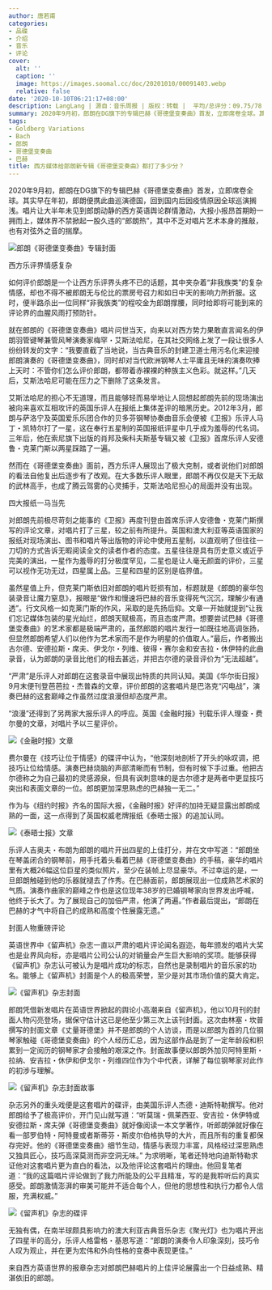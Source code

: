 ```yaml
---
author: 唐若甫
categories:
- 品碟
- 介绍
- 音乐
- 评论
cover:
  alt: ''
  caption: ''
  image: https://images.soomal.cc/doc/20201010/00091403.webp
  relative: false
date: '2020-10-10T06:21:17+08:00'
description: LangLang | 源自：音乐周报 | 版权：转载 |  平均/总评分：09.75/78
summary: 2020年9月初，郎朗在DG旗下的专辑巴赫《哥德堡变奏曲》首发，立即席卷全球。其实早在年初，郎朗便携此曲巡演德国，回到国内后因疫情原因全球巡演搁浅。唱片让大半年未见到郎朗动静的西方英语舆论群情激动，大报小报昂首期盼一拥而上……
tags:
- Goldberg Variations
- Bach
- 郎朗
- 哥德堡变奏曲
- 巴赫
title: 西方媒体给郎朗新专辑《哥德堡变奏曲》都打了多少分？
---
```


2020年9月初，郎朗在DG旗下的专辑巴赫《哥德堡变奏曲》首发，立即席卷全球。其实早在年初，郎朗便携此曲巡演德国，回到国内后因疫情原因全球巡演搁浅。唱片让大半年未见到郎朗动静的西方英语舆论群情激动，大报小报昂首期盼一拥而上，媒体界不禁掀起一股久违的“郎朗热”，其中不乏对唱片艺术本身的推敲，也有对弦外之音的揣摩。

![郎朗《哥德堡变奏曲》专辑封面](https://images.soomal.cc/doc/20200906/00091047.webp)





西方乐评界情感复杂 

如何评价郎朗是一个让西方乐评界头疼不已的话题，其中夹杂着“非我族类”的复杂情感，却也不得不被郎朗无与伦比的票房号召力和如日中天的影响力所折服。这时，便半路杀出一位同样“非我族类”的程咬金为郎朗撑腰，同时给即将可能到来的评论界的血腥风雨打预防针。  

就在郎朗的《哥德堡变奏曲》唱片问世当天，向来以对西方势力果敢直言闻名的伊朗羽管键琴兼管风琴演奏家梅罕・艾斯法哈尼，在其社交网络上发了一段让很多人纷纷转发的文字：“我要直截了当地说，当古典音乐的封建卫道士用污名化来迎接郎朗演奏的《哥德堡变奏曲》，同时却对当代欧洲钢琴人士平庸且无味的演奏吹捧上天时：不管你们怎么评价郎朗，都带着赤裸裸的种族主义色彩。就这样。”几天后，艾斯法哈尼可能在压力之下删除了这条发言。  

艾斯法哈尼的担心不无道理，而且能够轻而易举地让人回想起郎朗先前的现场演出被向来喜欢互相攻讦的英国乐评人在报纸上集体差评的暗黑历史。2012年3月，郎朗与萨洛宁及英国爱乐乐团合作的贝多芬钢琴协奏曲音乐会便被《卫报》乐评人马丁・凯特尔打了一星，这在奉行五星制的英国报纸评星中几乎成为羞辱的代名词。三年后，他在索尼旗下出版的肖邦及柴科夫斯基专辑又被《卫报》首席乐评人安德鲁・克莱门斯以两星踩踏了一遍。  

然而在《哥德堡变奏曲》面前，西方乐评人展现出了极大克制，或者说他们对郎朗的看法自他复出后逐步有了改观。在大多数乐评人眼里，郎朗不再仅仅是天下无敌的武林高手，也成了腾云驾雾的心灵捕手，艾斯法哈尼担心的局面并没有出现。

四大报纸一马当先

对郎朗先前极尽苛刻之能事的《卫报》再度刊登由首席乐评人安德鲁・克莱门斯撰写的评论文章，对唱片打了三星，较之前有所提升。英国和澳大利亚等英语国家的报纸对现场演出、图书和唱片等出版物的评论中使用五星制，以直观明了但往往一刀切的方式告诉无暇阅读全文的读者作者的态度。五星往往是具有历史意义或近乎完美的演出，一星作为羞辱的打分极度罕见，二星也是让人毫无颜面的评价，三星可以视作无功无过，四星属上品。三星和四星的区别是临界值。  

虽然星值上升，但克莱门斯依旧对郎朗的唱片贬损有加，标题就是《郎朗的豪华包装录音让魔力窒息》，报眼是“做作和慢速将巴赫的音乐变得死气沉沉，理解少有通透”。行文风格一如克莱门斯的作风，采取的是先扬后抑。文章一开始就提到“让我们忘记媒体包装的星光灿烂，郎朗天赋极高，而且态度严肃。想要尝试巴赫《哥德堡变奏曲》的艺术家都是极端严肃的，虽然郎朗的唱片发行一如既往地高调张扬，但显然郎朗希望人们以他作为艺术家而不是作为明星的价值取人。”最后，作者搬出古尔德、安德拉斯・席夫、伊戈尔・列维、彼得・赛尔金和安吉拉・休伊特的此曲录音，认为郎朗的录音比他们的相去甚远，并把古尔德的录音评价为“无法超越”。 

 “严肃”是乐评人对郎朗在这套录音中展现出特质的共同认知。美国《华尔街日报》9月末便刊登芭芭拉・杰普森的文章，评价郎朗的这套唱片是巴洛克“闪电战”，演奏巴赫的这套巅峰之作虽然过度浪漫但却态度严肃。  

“浪漫”还得到了另两家大报乐评人的呼应。英国《金融时报》刊载乐评人理查・费尔曼的文章，对唱片予以三星评价。

![《金融时报》文章](https://images.soomal.cc/doc/20201010/00091398.webp)





费尔曼在《技巧让位于情感》的碟评中认为，“他深刻地剖析了开头的咏叹调，把技巧让位给情感。演奏巴赫烧脑的声部清晰而有节制，但有时候下手过重。他把古尔德称之为自己最初的灵感源泉，但具有讽刺意味的是古尔德才是两者中更显技巧突出和表面文章的一位。郎朗更加深思熟虑的巴赫独一无二。”  

作为与《纽约时报》齐名的国际大报，《金融时报》好评的加持无疑显露出郎朗成熟的一面，这一点得到了英国权威老牌报纸《泰晤士报》的追加认同。

![《泰晤士报》文章](https://images.soomal.cc/doc/20201010/00091399.webp)





乐评人吉奥夫・布朗为郎朗的唱片开出四星的上佳打分，并在文中写道：“郎朗坐在琴盖闭合的钢琴前，用手托着头看着巴赫《哥德堡变奏曲》的手稿，豪华的唱片里有大概26幅这位巨星的类似照片，至少在装帧上尽显豪华。不过幸运的是，一旦郎朗触碰到他的乐器就褪去了作秀。在巴赫面前，郎朗展现出一位成熟艺术家的气质。演奏作曲家的巅峰之作也是这位现年38岁的已婚钢琴家向世界发出呼喊，他终于长大了。为了展现自己的加倍严肃，他演了两遍。”作者最后提出，“郎朗在巴赫的才气中将自己的成熟和高度个性展露无遗。”

封面人物重磅评论 

英语世界中《留声机》杂志一直以严肃的唱片评论闻名遐迩，每年颁发的唱片大奖也是业界风向标，亦是唱片公司公认的对销量会产生巨大影响的奖项。能够获得《留声机》杂志认可被认为是唱片成功的标志，自然也是录制唱片的音乐家的功名。能够上《留声机》封面是个人的极高荣誉，至少是对其市场价值的莫大肯定。 

![《留声机》杂志封面](https://images.soomal.cc/doc/20201010/00091402.webp)





郎朗凭借新发唱片在英语世界掀起的舆论小高潮来自《留声机》，他以10月刊的封面人物闪亮登场，据保守估计这已是他至少第三次上该刊封面。这次由林塞・坎普撰写的封面文章《丈量哥德堡》并不是郎朗的个人访谈，而是以郎朗为首的几位钢琴家触碰《哥德堡变奏曲》的个人经历汇总，因为这部作品是到了一定年龄段和积累到一定阅历的钢琴家才会接触的艰深之作。封面故事便以郎朗外加贝阿特里斯・拉纳、安吉拉・休伊和伊戈尔・列维四位作为个中代表，详解了每位钢琴家对此作的初涉与理解。 

![《留声机》杂志封面故事](https://images.soomal.cc/doc/20201010/00091400.webp)





杂志另外的重头戏便是这套唱片的碟评，由美国乐评人杰德・迪斯特勒撰写。他对郎朗给予了极高评价，开门见山就写道：“听莫瑞・佩莱西亚、安吉拉・休伊特或安德拉斯・席夫弹《哥德堡变奏曲》就好像阅读一本文学著作，听郎朗弹就好像在看一部罗伯特・阿特曼或者斯蒂芬・斯皮尔伯格执导的大片，而且所有的重复都保存完好。他的《哥德堡变奏曲》细节生动，情感与表现力丰富，风格经过深思熟虑又独具匠心，技巧高深莫测而非空洞无味。”  为求明晰，笔者还特地向迪斯特勒求证他对这套唱片更为直白的看法，以及他评论这套唱片的理由。他回复笔者道：“我的这篇唱片评论做到了我力所能及的公平且精准，写的是我聆听后的真实感受。郎朗激情澎湃的审美可能并不适合每个人，但他的思想性和执行力都令人信服，充满权威。”

![《留声机》杂志的碟评](https://images.soomal.cc/doc/20201010/00091401.webp)





无独有偶，在南半球颇具影响力的澳大利亚古典音乐杂志《聚光灯》也为唱片开出了四星半的高分，乐评人格雷格・基恩写道：“郎朗的演奏令人印象深刻，技巧令人叹为观止，并在更为宏伟和外向性格的变奏中表现更佳。”

来自西方英语世界的报章杂志对郎朗巴赫唱片的上佳评论展露出一个日益成熟、精湛依旧的郎朗。
